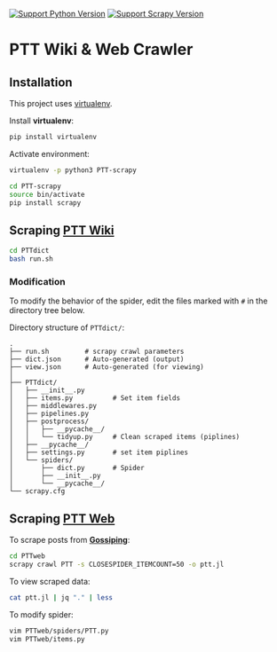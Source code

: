 [![Support Python Version](https://img.shields.io/badge/Python-3.6-blue.svg)](https://www.python.org/)
[![Support Scrapy Version](https://img.shields.io/badge/scrapy-1.5-green.svg)](https://docs.scrapy.org/)

# PTT Wiki & Web Crawler

## Installation

This project uses [virtualenv](https://virtualenv.pypa.io/en/stable/).

Install **virtualenv**:
```bash
pip install virtualenv
```

Activate environment:
```bash
virtualenv -p python3 PTT-scrapy

cd PTT-scrapy
source bin/activate
pip install scrapy
```

## Scraping [PTT Wiki](http://zh.pttpedia.wikia.com/wiki/)

```bash
cd PTTdict
bash run.sh
```

### Modification

To modify the behavior of the spider,
edit the files marked with `#` in the directory tree below.

Directory structure of `PTTdict/`: 
```
.
├── run.sh         # scrapy crawl parameters
├── dict.json      # Auto-generated (output)
├── view.json      # Auto-generated (for viewing)
│
├── PTTdict/
│   ├── __init__.py
│   ├── items.py          # Set item fields
│   ├── middlewares.py
│   ├── pipelines.py
│   ├── postprocess/
│   │   ├── __pycache__/
│   │   └── tidyup.py     # Clean scraped items (piplines)
│   ├── __pycache__/
│   ├── settings.py       # set item piplines
│   └── spiders/
│       ├── dict.py       # Spider
│       ├── __init__.py
│       └── __pycache__/
└── scrapy.cfg
```


## Scraping [PTT Web](https://www.ptt.cc/bbs/)

To scrape posts from **[Gossiping](https://www.ptt.cc/bbs/Gossiping/)**:
```bash
cd PTTweb
scrapy crawl PTT -s CLOSESPIDER_ITEMCOUNT=50 -o ptt.jl
```

To view scraped data:
```bash
cat ptt.jl | jq "." | less
```

To modify spider:
```bash
vim PTTweb/spiders/PTT.py
vim PTTweb/items.py
```



